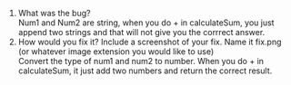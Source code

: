 1. What was the bug?  
Num1 and Num2 are string, when you do + in calculateSum, you just append two strings and that will not give you the corrrect answer.  
2. How would you fix it? Include a screenshot of your fix. Name it fix.png (or whatever image extension you would like to use)  
Convert the type of num1 and num2 to number. When you do + in calculateSum, it just add two numbers and return the correct result.
